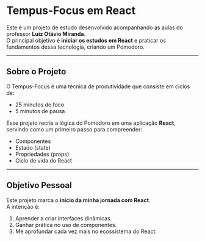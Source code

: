 #  Tempus-Focus em React

Este é um projeto de estudo desenvolvido acompanhando as aulas do professor **Luiz Otávio Miranda**.  
O principal objetivo é **iniciar os estudos em React** e praticar os fundamentos dessa tecnologia, criando um Pomodoro.

---

##  Sobre o Projeto
O Tempus-Focus é uma técnica de produtividade que consiste em ciclos de:
- 25 minutos de foco
- 5 minutos de pausa

Esse projeto recria a lógica do Pomodoro em uma aplicação **React**, servindo como um primeiro passo para compreender:
- Componentes
- Estado (state)
- Propriedades (props)
- Ciclo de vida do React

---

## Objetivo Pessoal
Este projeto marca o **início da minha jornada com React**.  
A intenção é:
1. Aprender a criar interfaces dinâmicas.
2. Ganhar prática no uso de componentes.
3. Me aprofundar cada vez mais no ecossistema do React.

